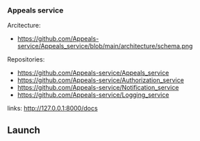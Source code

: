 ### Appeals service

Arcitecture:<br>
- https://github.com/Appeals-service/Appeals_service/blob/main/architecture/schema.png

Repositories:<br>
- https://github.com/Appeals-service/Appeals_service
- https://github.com/Appeals-service/Authorization_service
- https://github.com/Appeals-service/Notification_service
- https://github.com/Appeals-service/Logging_service

links:
  http://127.0.0.1:8000/docs

## Launch
